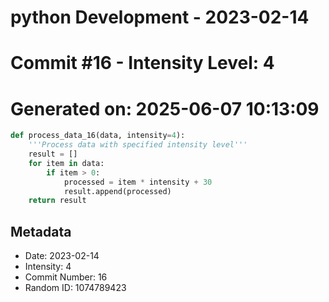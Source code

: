 ﻿# python Development - 2023-02-14
# Commit #16 - Intensity Level: 4
# Generated on: 2025-06-07 10:13:09
```python
def process_data_16(data, intensity=4):
    '''Process data with specified intensity level'''
    result = []
    for item in data:
        if item > 0:
            processed = item * intensity + 30
            result.append(processed)
    return result
```
## Metadata
- Date: 2023-02-14
- Intensity: 4
- Commit Number: 16
- Random ID: 1074789423
